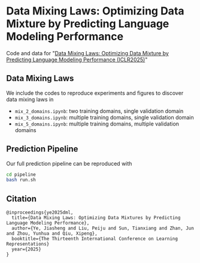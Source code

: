 # Data Mixing Laws: Optimizing Data Mixture by Predicting Language Modeling Performance

Code and data for "[Data Mixing Laws: Optimizing Data Mixture by Predicting Language Modeling Performance (ICLR2025)](https://arxiv.org/abs/2403.16952)"

## Data Mixing Laws

We include the codes to reproduce experiments and figures to discover data mixing laws in 
* `mix_2_domains.ipynb`: two training domains, single validation domain
* `mix_3_domains.ipynb`: multiple training domains, single validation domain
* `mix_5_domains.ipynb`: multiple training domains, multiple validation domains

## Prediction Pipeline

Our full prediction pipeline can be reproduced with
```bash
cd pipeline
bash run.sh
```

## Citation
```
@inproceedings{ye2025dml,
  title={Data Mixing Laws: Optimizing Data Mixtures by Predicting Language Modeling Performance},
  author={Ye, Jiasheng and Liu, Peiju and Sun, Tianxiang and Zhan, Jun and Zhou, Yunhua and Qiu, Xipeng},
  booktitle={The Thirteenth International Conference on Learning Representations}
  year={2025}
}
```
